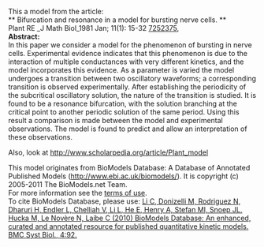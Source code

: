 

This a model from the article:  
** Bifurcation and resonance in a model for bursting nerve cells. **   
Plant RE _J Math Biol_1981 Jan; 11(1): 15-32
[7252375](http://www.ncbi.nlm.nih.gov/pubmed/7252375),  
**Abstract:**   
In this paper we consider a model for the phenomenon of bursting in nerve
cells. Experimental evidence indicates that this phenomenon is due to the
interaction of multiple conductances with very different kinetics, and the
model incorporates this evidence. As a parameter is varied the model undergoes
a transition between two oscillatory waveforms; a corresponding transition is
observed experimentally. After establishing the periodicity of the subcritical
oscillatory solution, the nature of the transition is studied. It is found to
be a resonance bifurcation, with the solution branching at the critical point
to another periodic solution of the same period. Using this result a
comparison is made between the model and experimental observations. The model
is found to predict and allow an interpretation of these observations.

Also, look at <http://www.scholarpedia.org/article/Plant_model>

This model originates from BioModels Database: A Database of Annotated
Published Models (http://www.ebi.ac.uk/biomodels/). It is copyright (c)
2005-2011 The BioModels.net Team.  
For more information see the [terms of
use](http://www.ebi.ac.uk/biomodels/legal.html).  
To cite BioModels Database, please use: [Li C, Donizelli M, Rodriguez N,
Dharuri H, Endler L, Chelliah V, Li L, He E, Henry A, Stefan MI, Snoep JL,
Hucka M, Le Novère N, Laibe C (2010) BioModels Database: An enhanced, curated
and annotated resource for published quantitative kinetic models. BMC Syst
Biol., 4:92.](http://www.ncbi.nlm.nih.gov/pubmed/20587024)

